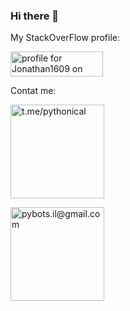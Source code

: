 ### Hi there 👋
My StackOverFlow profile:

<a href="https://stackexchange.com/users/19275031"><img src="https://stackexchange.com/users/flair/19275031.png" width="148" height="40" alt="profile for Jonathan1609 on Stack Exchange, a network of free, community-driven Q&amp;A sites" title="profile for Jonathan1609 on Stack Exchange, a network of free, community-driven Q&amp;A sites"></a>

Contat me:

<a href="https://t.me/pythonical"><img alt="t.me/pythonical" src="https://img.shields.io/badge/Telegram-2CA5E0?style=for-the-badge&logo=telegram&logoColor=white" width=150/></a>

<a href="mailto:pybots.il@gmail.com"><img alt="pybots.il@gmail.com" src="https://img.shields.io/badge/Gmail-D14836?style=for-the-badge&logo=gmail&logoColor=white" width=150/></a>
